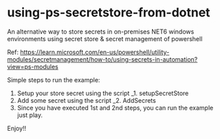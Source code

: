 # using-ps-secretstore-from-dotnet
An alternative way to store secrets in on-premises NET6 windows environments using secret store &amp; secret management of powershell

Ref: https://learn.microsoft.com/en-us/powershell/utility-modules/secretmanagement/how-to/using-secrets-in-automation?view=ps-modules

Simple steps to run the example:
1. Setup your store secret using the script _1. setupSecretStore
2. Add some secret using the script _2. AddSecrets
3. Since you have executed 1st and 2nd steps, you can run the example just play.

Enjoy!!
